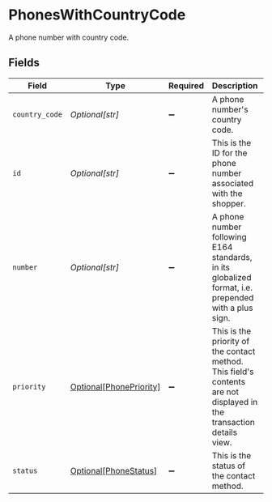 # PhonesWithCountryCode

A phone number with country code.


## Fields

| Field                                                                                                                | Type                                                                                                                 | Required                                                                                                             | Description                                                                                                          | Example                                                                                                              |
| -------------------------------------------------------------------------------------------------------------------- | -------------------------------------------------------------------------------------------------------------------- | -------------------------------------------------------------------------------------------------------------------- | -------------------------------------------------------------------------------------------------------------------- | -------------------------------------------------------------------------------------------------------------------- |
| `country_code`                                                                                                       | *Optional[str]*                                                                                                      | :heavy_minus_sign:                                                                                                   | A phone number's country code.                                                                                       | 1                                                                                                                    |
| `id`                                                                                                                 | *Optional[str]*                                                                                                      | :heavy_minus_sign:                                                                                                   | This is the ID for the phone number associated with the shopper.                                                     | 123                                                                                                                  |
| `number`                                                                                                             | *Optional[str]*                                                                                                      | :heavy_minus_sign:                                                                                                   | A phone number following E164 standards, in its globalized format, i.e. prepended with a plus sign.                  | +12125550199                                                                                                         |
| `priority`                                                                                                           | [Optional[PhonePriority]](../../models/shared/phonepriority.md)                                                      | :heavy_minus_sign:                                                                                                   | This is the priority of the contact method. This field's contents are not displayed in the transaction details view. | primary                                                                                                              |
| `status`                                                                                                             | [Optional[PhoneStatus]](../../models/shared/phonestatus.md)                                                          | :heavy_minus_sign:                                                                                                   | This is the status of the contact method.                                                                            | active                                                                                                               |